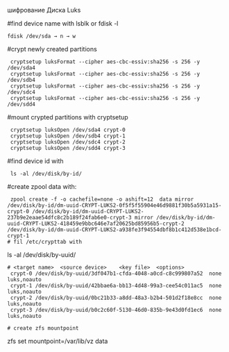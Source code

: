шифрование Диска Luks


#find device name with lsblk or fdisk -l
``` 
fdisk /dev/sda → n → w
```
#crypt newly created partitions 
``` 
 cryptsetup luksFormat --cipher aes-cbc-essiv:sha256 -s 256 -y /dev/sda4
 cryptsetup luksFormat --cipher aes-cbc-essiv:sha256 -s 256 -y /dev/sdb4
 cryptsetup luksFormat --cipher aes-cbc-essiv:sha256 -s 256 -y /dev/sdc4 
 cryptsetup luksFormat --cipher aes-cbc-essiv:sha256 -s 256 -y /dev/sdd4
```
#mount crypted partitions with cryptsetup
```
 cryptsetup luksOpen /dev/sda4 crypt-0
 cryptsetup luksOpen /dev/sdb4 crypt-1
 cryptsetup luksOpen /dev/sdc4 crypt-2
 cryptsetup luksOpen /dev/sdd4 crypt-3
```
#find device id with
``` 
 ls -al /dev/disk/by-id/
```
#create zpool data with:
```
 zpool create -f -o cachefile=none -o ashift=12  data mirror /dev/disk/by-id/dm-uuid-CRYPT-LUKS2-0f5f5f55904e46d9881f30b5a5931a15-crypt-0 /dev/disk/by-id/dm-uuid-CRYPT-LUKS2-237b9e2eaae54dfc8c2b189f24fab6e0-crypt-3 mirror /dev/disk/by-id/dm-uuid-CRYPT-LUKS2-418459e9bbc646e7af20625bd85956b5-crypt-2 /dev/disk/by-id/dm-uuid-CRYPT-LUKS2-a938fe3f94554dbf8b1c412d538e1bcd-crypt-1
# fil /etc/crypttab with 
```
ls -al /dev/disk/by-uuid/
```
# <target name>  <source device>    <key file>  <options>
 crypt-0 /dev/disk/by-uuid/3df047b1-cfda-4048-a0cd-c8c999807a52  none luks,noauto
 crypt-1 /dev/disk/by-uuid/42bbae6a-bb13-4d48-99a3-cee54c011ac5  none luks,noauto
 crypt-2 /dev/disk/by-uuid/0bc21b33-a8dd-48a3-b2b4-501d2f18e8cc  none luks,noauto
 crypt-3 /dev/disk/by-uuid/b0c2c60f-5130-46d0-835b-9e43d0fd1ec6  none luks,noauto

# create zfs mountpoint
```
 zfs set mountpoint=/var/lib/vz data
```
